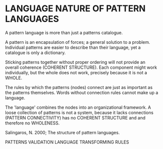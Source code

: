 # LANGUAGE NATURE OF PATTERN LANGUAGES

A pattern language is more than just a patterns catalogue.

A pattern is an encapsulation of forces; a general solution to a problem. Individual patterns are easier to describe than their language, yet a catalogue is only a dictionary.

Sticking patterns together without proper ordering will not provide an overall coherence (COHERENT STRUCTURE). Each component might work individually, but the whole does not work, precisely because it is not a WHOLE.

The rules by which the patterns (nodes) connect are just as important as the patterns themselves. Words without connection rules cannot make up a language. 

The 'language' combines the nodes into an organizational framework. A loose collection of patterns is not a system, because it lacks connections (PATTERN CONNECTIVITY) has no COHERENT STRUCTURE and  and therefore no WHOLENESS.
  
Salingaros, N. 2000; The structure of pattern languages.

PATTERNS VALIDATION
LANGUAGE TRANSFORMING RULES

